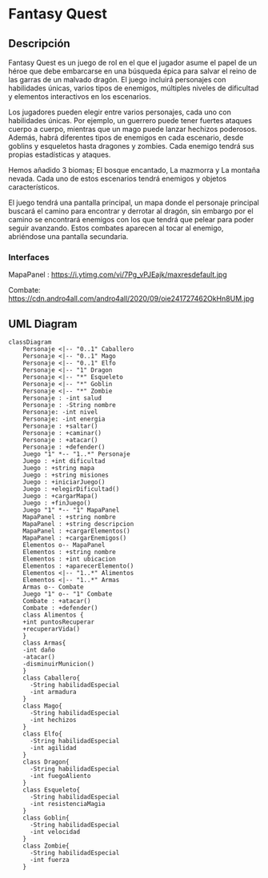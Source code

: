 # Fantasy Quest

## Descripción

Fantasy Quest es un juego de rol en el que el jugador asume el papel de un héroe que debe embarcarse en una búsqueda épica para salvar el reino de las garras de un malvado dragón. El juego incluirá personajes con habilidades únicas, varios tipos de enemigos, múltiples niveles de dificultad y elementos interactivos en los escenarios.

Los jugadores pueden elegir entre varios personajes, cada uno con habilidades únicas. Por ejemplo, un guerrero puede tener fuertes ataques cuerpo a cuerpo, mientras que un mago puede lanzar hechizos poderosos. Además, habrá diferentes tipos de enemigos en cada escenario, desde goblins y esqueletos hasta dragones y zombies. Cada enemigo tendrá sus propias estadísticas y ataques.

Hemos añadido 3 biomas; El bosque encantado, La mazmorra y La montaña nevada. Cada uno de estos escenarios tendrá enemigos y objetos característicos.

El juego tendrá una pantalla principal, un mapa donde el personaje principal buscará el camino para encontrar y derrotar al dragón, sin embargo por el camino se encontrará enemigos con los que tendrá que pelear para poder seguir avanzando. Estos combates aparecen al tocar al enemigo, abriéndose una pantalla secundaria.

### Interfaces

MapaPanel :
https://i.ytimg.com/vi/7Pg_vPJEajk/maxresdefault.jpg

Combate:
https://cdn.andro4all.com/andro4all/2020/09/oie241727462OkHn8UM.jpg



## UML Diagram

```mermaid
classDiagram
    Personaje <|-- "0..1" Caballero
    Personaje <|-- "0..1" Mago
    Personaje <|-- "0..1" Elfo
    Personaje <|-- "1" Dragon
    Personaje <|-- "*" Esqueleto
    Personaje <|-- "*" Goblin
    Personaje <|-- "*" Zombie
    Personaje : -int salud
    Personaje : -String nombre
    Personaje: -int nivel
    Personaje: -int energia
    Personaje : +saltar()
    Personaje : +caminar()
    Personaje : +atacar()
    Personaje : +defender()
    Juego "1" *-- "1..*" Personaje
    Juego : +int dificultad
    Juego : +string mapa
    Juego : +string misiones
    Juego : +iniciarJuego()
    Juego : +elegirDificultad()
    Juego : +cargarMapa()
    Juego : +finJuego()
    Juego "1" *-- "1" MapaPanel
    MapaPanel : +string nombre
    MapaPanel : +string descripcion
    MapaPanel : +cargarElementos()
    MapaPanel : +cargarEnemigos()
    Elementos o-- MapaPanel
    Elementos : +string nombre
    Elementos : +int ubicacion 
    Elementos : +aparecerElemento()
    Elementos <|-- "1..*" Alimentos
    Elementos <|-- "1..*" Armas
    Armas o-- Combate 
    Juego "1" o-- "1" Combate
    Combate : +atacar()
    Combate : +defender()
    class Alimentos {
    +int puntosRecuperar
    +recuperarVida()   
    }
    class Armas{
    -int daño
    -atacar()
    -disminuirMunicion()
    }
    class Caballero{
      -String habilidadEspecial
      -int armadura
    }
    class Mago{
      -String habilidadEspecial
      -int hechizos
    }
    class Elfo{
      -String habilidadEspecial
      -int agilidad
    }
    class Dragon{
      -String habilidadEspecial
      -int fuegoAliento
    }
    class Esqueleto{
      -String habilidadEspecial
      -int resistenciaMagia
    }
    class Goblin{
      -String habilidadEspecial
      -int velocidad
    }
    class Zombie{
      -String habilidadEspecial
      -int fuerza
    }

```